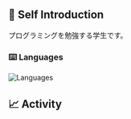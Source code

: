 ## 🩵 Self Introduction
  プログラミングを勉強する学生です。
### ⌨️ Languages
<img alt="Languages" src="https://skillicons.dev/icons?theme=light&perline=8&i=html,js,css,swift,py" />


## 📈 Activity

